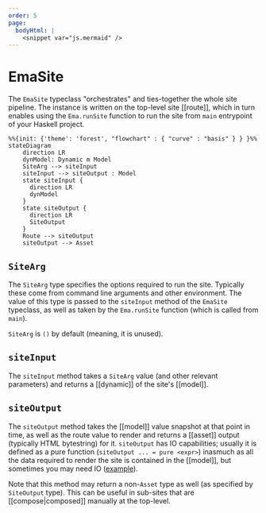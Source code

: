 ```yaml
---
order: 5
page:
  bodyHtml: |
    <snippet var="js.mermaid" />
---
```


# EmaSite

The `EmaSite` typeclass "orchestrates" and ties-together the whole site pipeline. The instance is written on the top-level site [[route]], which in turn enables using the `Ema.runSite` function to run the site from `main` entrypoint of your Haskell project.

```mermaid
%%{init: {'theme': 'forest', "flowchart" : { "curve" : "basis" } } }%%
stateDiagram
    direction LR
    dynModel: Dynamic m Model
    SiteArg --> siteInput
    siteInput --> siteOutput : Model
    state siteInput {
      direction LR
      dynModel
    }
    state siteOutput {
      direction LR
      SiteOutput
    }
    Route --> siteOutput
    siteOutput --> Asset
```


## `SiteArg`

The `SiteArg` type specifies the options required to run the site. Typically these come from command line arguments and other environment. The value of this type is passed to the `siteInput` method of the `EmaSite` typeclass, as well as taken by the `Ema.runSite` function (which is called from `main`).

`SiteArg` is `()` by default (meaning, it is unused).

## `siteInput`


The `siteInput` method takes a `SiteArg` value (and other relevant parameters) and returns a [[dynamic]] of the site's [[model]].

## `siteOutput`

The `siteOutput` method takes the [[model]] value snapshot at that point in time, as well as the route value to render and returns a [[asset]] output (typically HTML bytestring) for it. `siteOutput` has IO capabilities; usually it is defined as a pure function (`siteOutput ... = pure <expr>`) inasmuch as all the data required to render the site is contained in the [[model]], but sometimes you may need IO ([example](https://github.com/EmaApps/timedot-invoice/commit/787f4701634df9b50f25aa4e0da793ee0961983a)).

Note that this method may return a non-`Asset` type as well (as specified by `SiteOutput` type). This can be useful in sub-sites that are [[compose|composed]] manually at the top-level.
